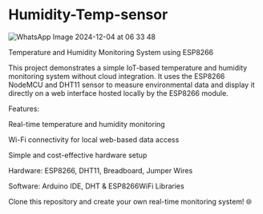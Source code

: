 # Humidity-Temp-sensor




![WhatsApp Image 2024-12-04 at 06 33 48](https://github.com/user-attachments/assets/3a6c316b-b33c-41e9-aa84-58ad09c2be24)










Temperature and Humidity Monitoring System using ESP8266

This project demonstrates a simple IoT-based temperature and humidity monitoring system without cloud integration. It uses the ESP8266 NodeMCU and DHT11 sensor to measure environmental data and display it directly on a web interface hosted locally by the ESP8266 module.

Features:

Real-time temperature and humidity monitoring

Wi-Fi connectivity for local web-based data access

Simple and cost-effective hardware setup

Hardware: ESP8266, DHT11, Breadboard, Jumper Wires

Software: Arduino IDE, DHT & ESP8266WiFi Libraries

Clone this repository and create your own real-time monitoring system! 🌐
